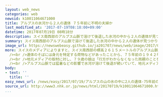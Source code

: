 ```yaml
---
layout: web_news
categories: web
newsid: k10011064671000
title: アルプスの氷河から２人の遺体 ７５年前に不明の夫婦か
last_modified_at: '2017-07-19T08:18:00+09:00'
datetime: 2017年07月19日 08時18分
description: スイス南西部のアルプス山脈で溶けて後退した氷河の中から２人の遺体が見つかり、地元メディアは７５年前に行方不明になった夫婦と見られると伝えています。
summary: スイス南西部のアルプス山脈で溶けて後退した氷河の中から２人の遺体が見つかり、地元メディアは７５年前に行方不明になった夫婦と見られると伝えています。
image_url: https://newswebeasy.github.io/ja201707/news/web/image/2017/07/19/k10011064671000.jpg
more: スイスのメディアによりますと、スイス南西部の標高２６１５メートルのアルプス山脈で今月１３日、溶けて後退した氷河の中で寄り添うように並んでいた２人の遺体をスキーリゾートの従業員が見つけました。<br
  /><br />遺体のそばには身元を特定する荷物などがあったことから、７５年前の１９４２年に、およそ３０キロ離れた町から放牧していた家畜の世話に出かけたまま行方不明になっていた当時４０歳の夫と当時３７歳の妻の２人と見られています。遺体の状態はよく、２人は誤って氷河の割れ目に落ちて亡くなったと見られるということです。<br
  /><br />地元メディアの取材に対し、７９歳の娘は「行方がわからなくなった両親のことをこれまでずっと思っていた。これでようやく弔うことができる」と話しています。<br
  /><br />アルプス山脈では猛暑などの影響で氷河が溶けて後退が続いていて、地元メディアは、今後もこうした行方不明者の発見が相次ぐ可能性があるとの見方を伝えています。
body:
- text: ''
  title: ''
easy_news_url: /news/easy/2017/07/19/アルプスの山の氷の中に2人の遺体-75年前の人か/
source_url: http://www3.nhk.or.jp/news/html/20170719/k10011064671000.html
...
```

